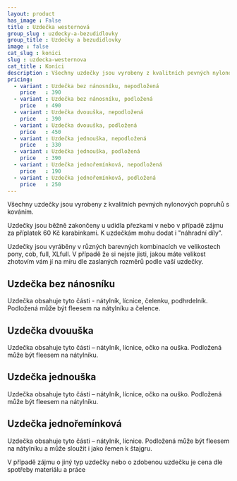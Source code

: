 ```yaml
---
layout: product
has_image : False
title : Uzdečka westernová
group_slug : uzdecky-a-bezudidlovky
group_title : Uzdečky a bezudidlovky
image : false
cat_slug : konici
slug : uzdecka-westernova
cat_title : Koníci
description : Všechny uzdečky jsou vyrobeny z kvalitních pevných nylonových popruhů s kováním.
pricing:
  - variant : Uzdečka bez nánosníku, nepodložená
    price   : 390
  - variant : Uzdečka bez nánosníku, podložená
    price   : 490
  - variant : Uzdečka dvouuška, nepodložená
    price   : 390
  - variant : Uzdečka dvouuška, podložená
    price   : 450
  - variant : Uzdečka jednouška, nepodložená
    price   : 330
  - variant : Uzdečka jednouška, podložená
    price   : 390
  - variant : Uzdečka jednořemínková, nepodložená
    price   : 190
  - variant : Uzdečka jednořemínková, podložená
    price   : 250
---
```


Všechny uzdečky jsou vyrobeny z kvalitních pevných nylonových popruhů s kováním.

Uzdečky jsou běžně zakončeny u udidla přezkami v nebo v případě zájmu za příplatek 60&nbsp;Kč karabinkami.
K uzdečkám mohu dodat i "náhradní díly".

Uzdečky jsou vyráběny v různých barevných kombinacích ve velikostech pony, cob, full, XLfull.
V případě že si nejste jisti, jakou máte velikost zhotovím vám jí na míru dle zaslaných rozměrů podle vaší uzdečky.


Uzdečka bez nánosníku
---------------------

Uzdečka obsahuje tyto části - nátylník, lícnice, čelenku, podhrdelník.
Podložená může být fleesem na nátylníku a čelence.


Uzdečka dvouuška
----------------

Uzdečka obsahuje tyto části – nátylník, lícnice, očko na ouška.
Podložená může být fleesem na nátylníku.


Uzdečka jednouška
-----------------

Uzdečka obsahuje tyto části – nátylník, lícnice, očko na ouško.
Podložená může být fleesem na nátylníku.


Uzdečka jednořemínková
----------------------

Uzdečka obsahuje tyto části – nátylník, lícnice.
Podložená může být fleesem na nátylníku a může sloužit i jako řemen k štajgru.

V případě zájmu o jiný typ uzdečky nebo o zdobenou uzdečku je cena dle spotřeby materiálu a práce


